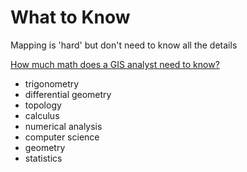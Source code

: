 What to Know
============

Mapping is 'hard' but don't need to know all the details

[How much math does a GIS analyst need to know?](http://gis.stackexchange.com/questions/6535/how-much-math-does-a-gis-analyst-need-to-know/6549#6549)
 - trigonometry
 - differential geometry
 - topology
 - calculus
 - numerical analysis
 - computer science
 - geometry
 - statistics
